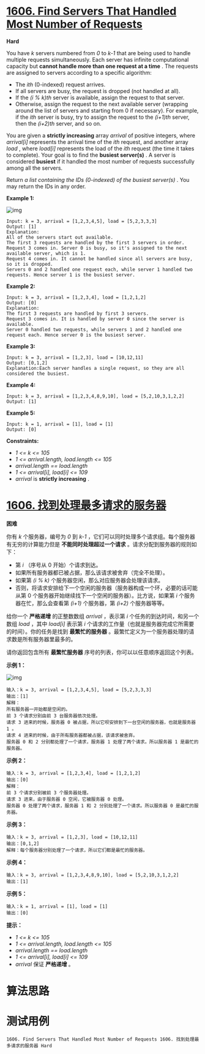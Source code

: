 # [1606. Find Servers That Handled Most Number of Requests][enTitle]

**Hard**

You have  *k*  servers numbered from  *0*  to  *k-1*  that are being used to handle multiple requests simultaneously. Each server has infinite computational capacity but **cannot handle more than one request at a time** . The requests are assigned to servers according to a specific algorithm:

- The  *ith*  (0-indexed) request arrives. 
- If all servers are busy, the request is dropped (not handled at all). 
- If the  *(i % k)th*  server is available, assign the request to that server. 
- Otherwise, assign the request to the next available server (wrapping around the list of servers and starting from 0 if necessary). For example, if the  *ith*  server is busy, try to assign the request to the  *(i+1)th*  server, then the  *(i+2)th*  server, and so on.

You are given a **strictly increasing**  array  *arrival*  of positive integers, where  *arrival[i]*  represents the arrival time of the  *ith*  request, and another array  *load* , where  *load[i]*  represents the load of the  *ith*  request (the time it takes to complete). Your goal is to find the **busiest server(s)** . A server is considered **busiest**  if it handled the most number of requests successfully among all the servers.

Return  *a list containing the IDs (0-indexed) of the busiest server(s)* . You may return the IDs in any order.



**Example 1:** 

![img](https://assets.leetcode.com/uploads/2020/09/08/load-1.png)

```
Input: k = 3, arrival = [1,2,3,4,5], load = [5,2,3,3,3] 
Output: [1] 
Explanation:
All of the servers start out available.
The first 3 requests are handled by the first 3 servers in order.
Request 3 comes in. Server 0 is busy, so it's assigned to the next available server, which is 1.
Request 4 comes in. It cannot be handled since all servers are busy, so it is dropped.
Servers 0 and 2 handled one request each, while server 1 handled two requests. Hence server 1 is the busiest server.

```

**Example 2:** 

```
Input: k = 3, arrival = [1,2,3,4], load = [1,2,1,2]
Output: [0]
Explanation:
The first 3 requests are handled by first 3 servers.
Request 3 comes in. It is handled by server 0 since the server is available.
Server 0 handled two requests, while servers 1 and 2 handled one request each. Hence server 0 is the busiest server.

```

**Example 3:** 

```
Input: k = 3, arrival = [1,2,3], load = [10,12,11]
Output: [0,1,2]
Explanation:Each server handles a single request, so they are all considered the busiest.

```

**Example 4:** 

```
Input: k = 3, arrival = [1,2,3,4,8,9,10], load = [5,2,10,3,1,2,2]
Output: [1]

```

**Example 5:** 

```
Input: k = 1, arrival = [1], load = [1]
Output: [0]

```



**Constraints:** 

-  *1 <= k <= 105*  
-  *1 <= arrival.length, load.length <= 105*  
-  *arrival.length == load.length*  
-  *1 <= arrival[i], load[i] <= 109*  
-  *arrival*  is **strictly increasing** .


# [1606. 找到处理最多请求的服务器][cnTitle]

**困难**

你有  *k*  个服务器，编号为  *0*  到  *k-1*  ，它们可以同时处理多个请求组。每个服务器有无穷的计算能力但是 **不能同时处理超过一个请求**  。请求分配到服务器的规则如下：

- 第  *i*  （序号从 0 开始）个请求到达。 
- 如果所有服务器都已被占据，那么该请求被舍弃（完全不处理）。 
- 如果第  *(i % k)*  个服务器空闲，那么对应服务器会处理该请求。 
- 否则，将请求安排给下一个空闲的服务器（服务器构成一个环，必要的话可能从第 0 个服务器开始继续找下一个空闲的服务器）。比方说，如果第  *i*  个服务器在忙，那么会查看第  *(i+1)*  个服务器，第  *(i+2)*  个服务器等等。

给你一个 **严格递增**  的正整数数组  *arrival*  ，表示第  *i*  个任务的到达时间，和另一个数组  *load*  ，其中  *load[i]*  表示第  *i*  个请求的工作量（也就是服务器完成它所需要的时间）。你的任务是找到 **最繁忙的服务器**  。最繁忙定义为一个服务器处理的请求数是所有服务器里最多的。

请你返回包含所有 **最繁忙服务器**  序号的列表，你可以以任意顺序返回这个列表。



**示例 1：** 

![img](https://assets.leetcode-cn.com/aliyun-lc-upload/uploads/2020/10/03/load-1.png)

```
输入：k = 3, arrival = [1,2,3,4,5], load = [5,2,3,3,3] 
输出：[1] 
解释：
所有服务器一开始都是空闲的。
前 3 个请求分别由前 3 台服务器依次处理。
请求 3 进来的时候，服务器 0 被占据，所以它呗安排到下一台空闲的服务器，也就是服务器 1 。
请求 4 进来的时候，由于所有服务器都被占据，该请求被舍弃。
服务器 0 和 2 分别都处理了一个请求，服务器 1 处理了两个请求。所以服务器 1 是最忙的服务器。

```

**示例 2：** 

```
输入：k = 3, arrival = [1,2,3,4], load = [1,2,1,2]
输出：[0]
解释：
前 3 个请求分别被前 3 个服务器处理。
请求 3 进来，由于服务器 0 空闲，它被服务器 0 处理。
服务器 0 处理了两个请求，服务器 1 和 2 分别处理了一个请求。所以服务器 0 是最忙的服务器。

```

**示例 3：** 

```
输入：k = 3, arrival = [1,2,3], load = [10,12,11]
输出：[0,1,2]
解释：每个服务器分别处理了一个请求，所以它们都是最忙的服务器。

```

**示例 4：** 

```
输入：k = 3, arrival = [1,2,3,4,8,9,10], load = [5,2,10,3,1,2,2]
输出：[1]

```

**示例 5：** 

```
输入：k = 1, arrival = [1], load = [1]
输出：[0]

```



**提示：** 

-  *1 <= k <= 105*  
-  *1 <= arrival.length, load.length <= 105*  
-  *arrival.length == load.length*  
-  *1 <= arrival[i], load[i] <= 109*  
-  *arrival*  保证 **严格递增**  。




# 算法思路

# 测试用例
```
1606. Find Servers That Handled Most Number of Requests 1606. 找到处理最多请求的服务器 Hard
```

[enTitle]: https://leetcode.com/problems/find-servers-that-handled-most-number-of-requests/
[cnTitle]: https://leetcode-cn.com/problems/find-servers-that-handled-most-number-of-requests/
